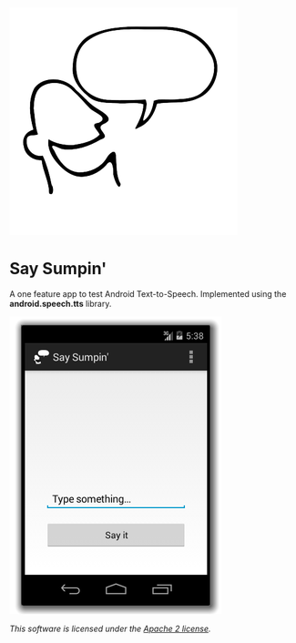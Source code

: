 ![Say Sumpin'](https://raw.githubusercontent.com/KeithPinson/ttsSaySumpin/master/assets/sayit.png "Say Sumpin' cartoon character")

Say Sumpin'
============

A one feature app to test Android Text-to-Speech.  Implemented using the **android.speech.tts** library.

![Main Activity Screenshot](https://raw.githubusercontent.com/KeithPinson/ttsSaySumpin/master/assets/mainscreen.png "Main Activity Screen Shot")


*This software is licensed under the [Apache 2 license](http://www.apache.org/licenses/LICENSE-2.0.html).*

